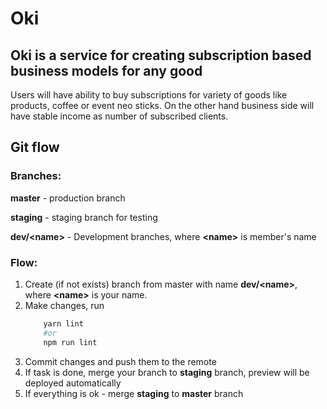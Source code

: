 # Oki

## Oki is a service for creating subscription based business models for any good

Users will have ability to buy subscriptions for variety of goods like products, coffee or event neo sticks. On the other hand business side will have stable income as number of subscribed clients.

## Git flow

### Branches:

**master** - production branch

**staging** - staging branch for testing

**dev/\<name\>** - Development branches, where **\<name\>** is member's name

### Flow:

1. Create (if not exists) branch from master with name **dev/\<name\>**, where **\<name\>** is your name.
2. Make changes, run
   ```bash
       yarn lint
       #or
       npm run lint
   ```
3. Commit changes and push them to the remote
4. If task is done, merge your branch to **staging** branch, preview will be deployed automatically
5. If everything is ok - merge **staging** to **master** branch
